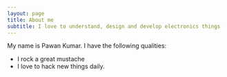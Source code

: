 ```yaml
---
layout: page
title: About me
subtitle: I love to understand, design and develop electronics things
---
```


My name is Pawan Kumar. I have the following qualities:

- I rock a great mustache
- I love to hack new things daily.


